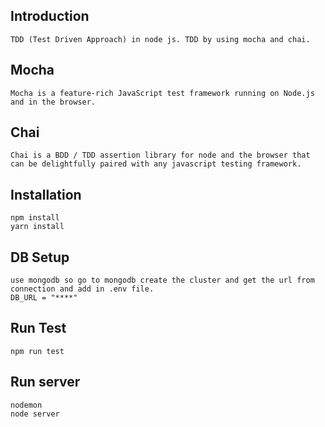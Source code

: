 ## Introduction
    TDD (Test Driven Approach) in node js. TDD by using mocha and chai.

## Mocha
    Mocha is a feature-rich JavaScript test framework running on Node.js and in the browser.

## Chai
    Chai is a BDD / TDD assertion library for node and the browser that can be delightfully paired with any javascript testing framework.

## Installation

    npm install
    yarn install

## DB Setup

    use mongodb so go to mongodb create the cluster and get the url from connection and add in .env file.
    DB_URL = "****"

## Run Test
    npm run test

## Run server

    nodemon 
    node server
